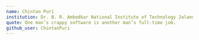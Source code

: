 ```yaml
---
name: Chintan Puri
institution: Dr. B. R. Ambedkar National Institute of Technology Jalandhar
quote: One man’s crappy software is another man’s full-time job.
github_user: ChintanPuri
---
```


